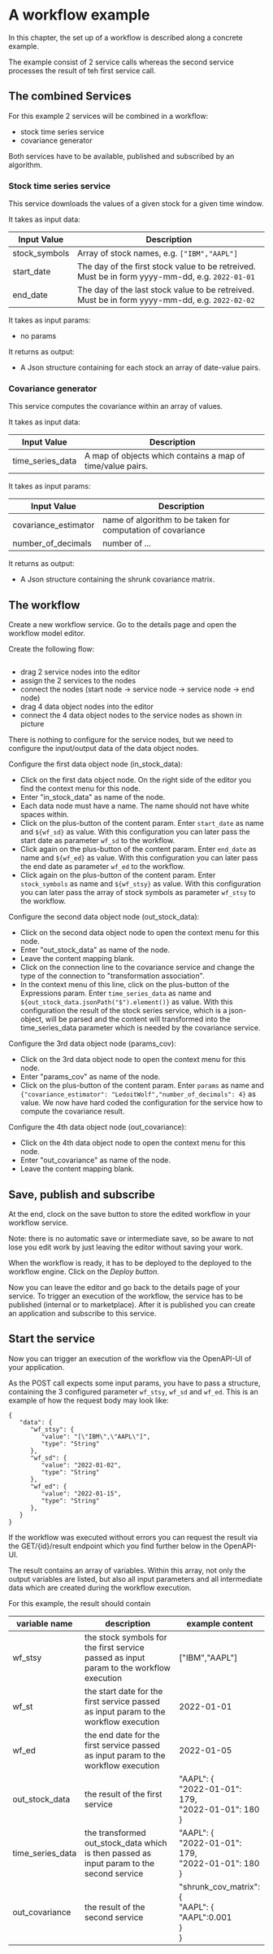# A workflow example

In this chapter, the set up of a workflow is described along a concrete example.

The example consist of 2 service calls whereas the second service processes the result of teh first service call.

## The combined Services

For this example 2 services will be combined in a workflow:
- stock time series service
- covariance generator

Both services have to be available, published and subscribed by an algorithm. 

### Stock time series service

This service downloads the values of a given stock for a given time window.

It takes as input data:

| Input Value | Description                                                                                     |
|-------------|-------------------------------------------------------------------------------------------------|
| stock_symbols | Array of stock names, e.g. `["IBM","AAPL"]`                                                     |
| start_date | The day of the first stock value to be retreived. Must be in form yyyy-mm-dd, e.g. `2022-01-01` |
| end_date | The day of the last stock value to be retreived. Must be in form yyyy-mm-dd, e.g. `2022-02-02`  |

It takes as input params:

- no params

It returns as output:

- A Json structure containing for each stock an array of date-value pairs.

### Covariance generator

This service computes the covariance within an array of values.

It takes as input data:

| Input Value | Description                                                |
|-------------|------------------------------------------------------------|
| time_series_data | A map of objects which contains a map of time/value pairs. |

It takes as input params:

| Input Value | Description                                                 |
|-------------|-------------------------------------------------------------|
| covariance_estimator | name of algorithm to be taken for computation of covariance |
| number_of_decimals | number of ... |

It returns as output:

- A Json structure containing the shrunk covariance matrix.

## The workflow

Create a new workflow service. Go to the details page and open the workflow model editor.

Create the following flow:

<img width="768" :src="$withBase('/images/workflow/workflow-example-v2.png')" alt="">

- drag 2 service nodes into the editor
- assign the 2 services to the nodes
- connect the nodes (start node -> service node -> service node -> end node)
- drag 4 data object nodes into the editor
- connect the 4 data object nodes to the service nodes as shown in picture

There is nothing to configure for the service nodes, but
we need to configure the input/output data of the data object nodes.

Configure the first data object node (in_stock_data):
- Click on the first data object node. On the right side of the editor you find the context menu for this node.
- Enter "in_stock_data" as name of the node.
- Each data node must have a name. The name should not have white spaces within.
- Click on the plus-button of the content param. Enter `start_date` as name and `${wf_sd}` as value.
  With this configuration you can later pass the start date as parameter `wf_sd` to the workflow.
- Click again on the plus-button of the content param. Enter `end_date` as name and `${wf_ed}` as value.
  With this configuration you can later pass the end date as parameter `wf_ed` to the workflow.
- Click again on the plus-button of the content param. Enter `stock_symbols` as name and `${wf_stsy}` as value.
  With this configuration you can later pass the array of stock symbols as parameter `wf_stsy` to the workflow.

Configure the second data object node (out_stock_data):
- Click on the second data object node to open the context menu for this node.
- Enter "out_stock_data" as name of the node.
- Leave the content mapping blank. 
- Click on the connection line to the covariance service and change the type of the connection to "transformation association".
- In the context menu of this line, click on the plus-button of the Expressions param. Enter `time_series_data` as name and `${out_stock_data.jsonPath("$").element()}` as value.
  With this configuration the result of the stock series service, which is a json-object, will be parsed and the content will transformed into the time_series_data parameter which is needed by the covariance service.

Configure the 3rd data object node (params_cov):
- Click on the 3rd data object node to open the context menu for this node.
- Enter "params_cov" as name of the node.
- Click on the plus-button of the content param. Enter `params` as name and `{"covariance_estimator": "LedoitWolf","number_of_decimals": 4}` as value.
  We now have hard coded the configuration for the service how to compute the covariance result.

Configure the 4th data object node (out_covariance):
- Click on the 4th data object node to open the context menu for this node.
- Enter "out_covariance" as name of the node.
- Leave the content mapping blank.


## Save, publish and subscribe

At the end, clock on the save button to store the edited workflow in your workflow service.

Note: there is no automatic save or intermediate save, so be aware to not lose you edit work by just leaving the editor without saving your work.

When the workflow is ready, it has to be deployed to the deployed to the workflow engine.
Click on the _Deploy button_.

Now you can leave the editor and go back to the details page of your service. To trigger an execution of the workflow, the service has to be published (internal or to marketplace).
After it is published you can create an application and subscribe to this service.

## Start the service

Now you can trigger an execution of the workflow via the OpenAPI-UI of your application.

As the POST call expects some input params, you have to pass a structure, containing the 3 configured parameter `wf_stsy`, `wf_sd` and `wf_ed`.
This is an example of how the request body may look like:
```
{
   "data": {
      "wf_stsy": {
         "value": "[\"IBM\",\"AAPL\"]",
         "type": "String"
      },
      "wf_sd": {
         "value": "2022-01-02",
         "type": "String"
      },
      "wf_ed": {
         "value": "2022-01-15",
         "type": "String"
      },
   }
}
```

If the workflow was executed without errors you can request the result via the GET/{id}/result endpoint which you find further below in the OpenAPI-UI.

The result contains an array of variables.
Within this array, not only the output variables are listed, but also all input parameters and all intermediate data which are created during the workflow execution.

For this example, the result should contain

| variable name    | description                                                                              | example content                                                                            |
|------------------|------------------------------------------------------------------------------------------|--------------------------------------------------------------------------------------------|
| wf_stsy          | the stock symbols for the first service passed as input param to the workflow execution  | ["IBM","AAPL"]                                                                             |
| wf_st            | the start date for the first service passed as input param to the workflow execution     | 2022-01-01                                                                                 |
| wf_ed            | the end date for the first service passed as input param to the workflow execution       | 2022-01-05                                                                                 |
| out_stock_data   | the result of the first service                                                          | "AAPL": {<br>"2022-01-01": 179,<br>"2022-01-01": 180<br>}                                  |
| time_series_data | the transformed out_stock_data which is then passed as input param to the second service | "AAPL": {<br>"2022-01-01": 179,<br>"2022-01-01": 180<br>}                                  |
| out_covariance   | the result of the second service                                                         | "shrunk_cov_matrix": {<br>"AAPL": {<br>"AAPL":0.001<br>}<br>} |


